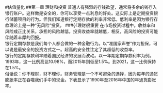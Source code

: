 #估值量化
##第一章
理财和投资
普通人有强烈的存钱欲望，通常将多余的钱存入银行账户。这样做是安全的，你可以享受一点利息的好处。这实际上是定期投资银行储蓄项目的行为。但我们知道银行定期存款的利率非常低。低利率是因为银行存款理论上是一种“无风险”投资。
###§1理财很重要
    在市场投资过程中，收益率和风险成正比关系。承担的风险越低，投资收益率就越低，相反，高风险的投资可能伴随着丰厚的回报。
<br>银行定期存款是我们每个人都会做的一种金融行为。以“准国家声誉”作为担保，可以说是最安全的投资方式之一。超高的安全性注定了其超低的收益率。
<br>银行的定期存款利率随着国民经济的发展而波动。以一年期定期存款利率为例。1993年，这一比例高达10.98%，而2015年则低至1.5%。到2021，这一比例保持在1.5%。
<br>俗话说：你不理财，财不理你。财务管理是一个不可避免的选择，因为每年的通货膨胀率正在吞噬我们手中的现金。下表显示了1990年至2016年中国的年通货膨胀率。    